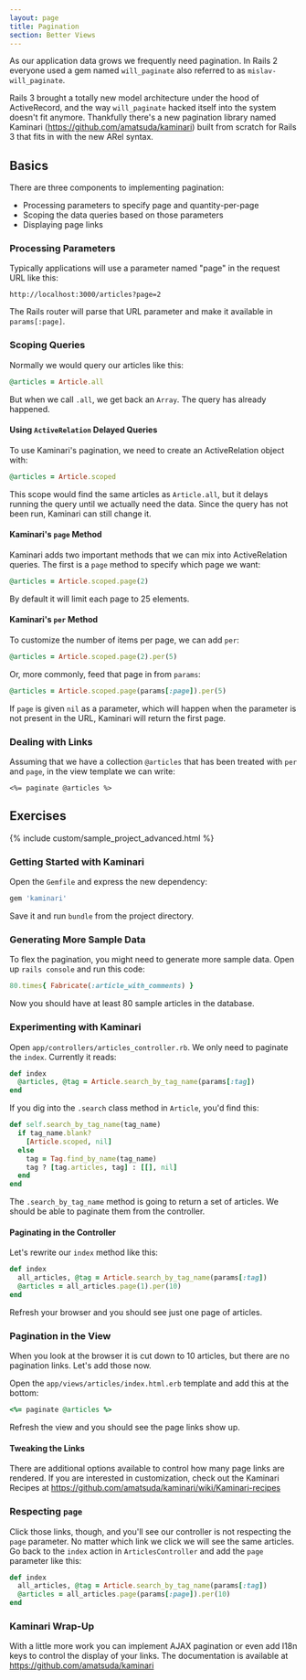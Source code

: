 ```yaml
---
layout: page
title: Pagination
section: Better Views
---
```


As our application data grows we frequently need pagination. In Rails 2 everyone used a gem named `will_paginate` also referred to as `mislav-will_paginate`.

Rails 3 brought a totally new model architecture under the hood of ActiveRecord, and the way `will_paginate` hacked itself into the system doesn't fit anymore. Thankfully there's a new pagination library named Kaminari (<https://github.com/amatsuda/kaminari>) built from scratch for Rails 3 that fits in with the new ARel syntax.

## Basics

There are three components to implementing pagination:

* Processing parameters to specify page and quantity-per-page
* Scoping the data queries based on those parameters
* Displaying page links

### Processing Parameters

Typically applications will use a parameter named "page" in the request URL like this:

```
http://localhost:3000/articles?page=2
```

The Rails router will parse that URL parameter and make it available in `params[:page]`.

### Scoping Queries

Normally we would query our articles like this:

```ruby
@articles = Article.all
```

But when we call `.all`, we get back an `Array`. The query has already happened.

#### Using `ActiveRelation` Delayed Queries

To use Kaminari's pagination, we need to create an ActiveRelation object with:

```ruby
@articles = Article.scoped
```

This scope would find the same articles as `Article.all`, but it delays running the query until we actually need the data. Since the query has not been run, Kaminari can still change it.

#### Kaminari's `page` Method

Kaminari adds two important methods that we can mix into ActiveRelation queries. The first is a `page` method to specify which page we want:

```ruby
@articles = Article.scoped.page(2)
```

By default it will limit each page to 25 elements. 

#### Kaminari's `per` Method

To customize the number of items per page, we can add `per`:

```ruby
@articles = Article.scoped.page(2).per(5)
```

Or, more commonly, feed that page in from `params`:

```ruby
@articles = Article.scoped.page(params[:page]).per(5)
```

If `page` is given `nil` as a parameter, which will happen when the parameter is not present in the URL, Kaminari will return the first page.

### Dealing with Links

Assuming that we have a collection `@articles` that has been treated with `per` and `page`, in the view template we can write:

```erb
<%= paginate @articles %>
```

## Exercises

{% include custom/sample_project_advanced.html %}

### Getting Started with Kaminari

Open the `Gemfile` and express the new dependency:

```ruby
gem 'kaminari'
```

Save it and run `bundle` from the project directory.

### Generating More Sample Data

To flex the pagination, you might need to generate more sample data. Open up `rails console` and run this code:

```ruby
80.times{ Fabricate(:article_with_comments) }
```

Now you should have at least 80 sample articles in the database.

### Experimenting with Kaminari

Open `app/controllers/articles_controller.rb`. We only need to paginate the `index`. Currently it reads:

```ruby
def index
  @articles, @tag = Article.search_by_tag_name(params[:tag])
end
```

If you dig into the `.search` class method in `Article`, you'd find this:

```ruby
def self.search_by_tag_name(tag_name)
  if tag_name.blank?
    [Article.scoped, nil]
  else
    tag = Tag.find_by_name(tag_name)
    tag ? [tag.articles, tag] : [[], nil]
  end
end
```

The `.search_by_tag_name` method is going to return a set of articles. We should be able to paginate them from the controller. 

#### Paginating in the Controller

Let's rewrite our `index` method like this:

```ruby
def index
  all_articles, @tag = Article.search_by_tag_name(params[:tag])
  @articles = all_articles.page(1).per(10)
end
```

Refresh your browser and you should see just one page of articles.

### Pagination in the View

When you look at the browser it is cut down to 10 articles, but there are no pagination links. Let's add those now.

Open the `app/views/articles/index.html.erb` template and add this at the bottom:

```ruby
<%= paginate @articles %>
```

Refresh the view and you should see the page links show up. 

#### Tweaking the Links

There are additional options available to control how many page links are rendered. If you are interested in customization, check out the Kaminari Recipes at https://github.com/amatsuda/kaminari/wiki/Kaminari-recipes

### Respecting `page`

Click those links, though, and you'll see our controller is not respecting the `page` parameter. No matter which link we click we will see the same articles. Go back to the `index` action in `ArticlesController` and add the `page` parameter like this:

```ruby
def index
  all_articles, @tag = Article.search_by_tag_name(params[:tag])
  @articles = all_articles.page(params[:page]).per(10)
end
```

### Kaminari Wrap-Up

With a little more work you can implement AJAX pagination or even add I18n keys to control the display of your links. The documentation is available at https://github.com/amatsuda/kaminari
